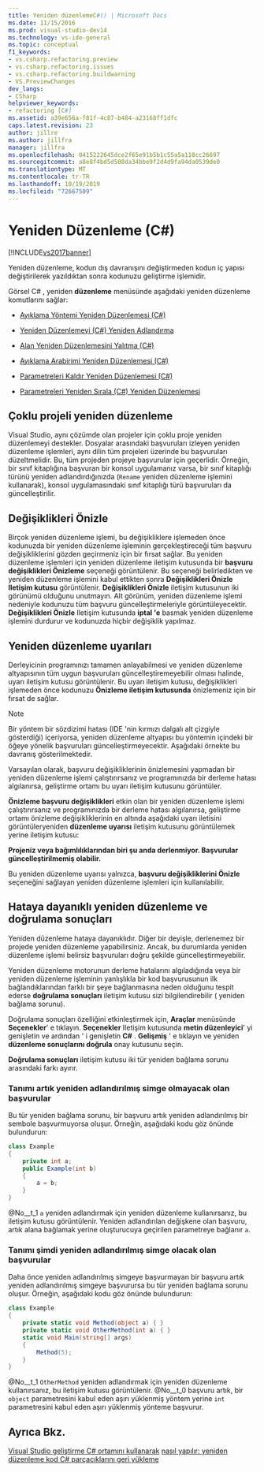 ```yaml
---
title: Yeniden düzenlemeC#() | Microsoft Docs
ms.date: 11/15/2016
ms.prod: visual-studio-dev14
ms.technology: vs-ide-general
ms.topic: conceptual
f1_keywords:
- vs.csharp.refactoring.preview
- vs.csharp.refactoring.issues
- vs.csharp.refactoring.buildwarning
- VS.PreviewChanges
dev_langs:
- CSharp
helpviewer_keywords:
- refactoring [C#]
ms.assetid: a39e656a-f81f-4c87-b484-a23168ff1dfc
caps.latest.revision: 23
author: jillre
ms.author: jillfra
manager: jillfra
ms.openlocfilehash: 0415222645dce2f65e91b5b1c55a5a118cc26697
ms.sourcegitcommit: a8e8f4bd5d508da34bbe9f2d4d9fa94da0539de0
ms.translationtype: MT
ms.contentlocale: tr-TR
ms.lasthandoff: 10/19/2019
ms.locfileid: "72667509"
---
```

# <a name="refactoring-c"></a>Yeniden Düzenleme (C#)
[!INCLUDE[vs2017banner](../includes/vs2017banner.md)]

Yeniden düzenleme, kodun dış davranışını değiştirmeden kodun iç yapısı değiştirilerek yazıldıktan sonra kodunuzu geliştirme işlemidir.

 Görsel C# , yeniden **düzenleme** menüsünde aşağıdaki yeniden düzenleme komutlarını sağlar:

- [Ayıklama Yöntemi Yeniden Düzenlemesi (C#)](../csharp-ide/extract-method-refactoring-csharp.md)

- [Yeniden Düzenlemeyi (C#) Yeniden Adlandırma](../csharp-ide/rename-refactoring-csharp.md)

- [Alan Yeniden Düzenlemesini Yalıtma (C#)](../csharp-ide/encapsulate-field-refactoring-csharp.md)

- [Ayıklama Arabirimi Yeniden Düzenlemesi (C#)](../csharp-ide/extract-interface-refactoring-csharp.md)

- [Parametreleri Kaldır Yeniden Düzenlemesi (C#)](../csharp-ide/remove-parameters-refactoring-csharp.md)

- [Parametreleri Yeniden Sırala (C#) Yeniden Düzenlemesi](../csharp-ide/reorder-parameters-refactoring-csharp.md)

## <a name="multi-project-refactoring"></a>Çoklu projeli yeniden düzenleme
 Visual Studio, aynı çözümde olan projeler için çoklu proje yeniden düzenlemeyi destekler. Dosyalar arasındaki başvuruları izleyen yeniden düzenleme işlemleri, aynı dilin tüm projeleri üzerinde bu başvuruları düzeltmelidir. Bu, tüm projeden projeye başvurular için geçerlidir. Örneğin, bir sınıf kitaplığına başvuran bir konsol uygulamanız varsa, bir sınıf kitaplığı türünü yeniden adlandırdığınızda (`Rename` yeniden düzenleme işlemini kullanarak), konsol uygulamasındaki sınıf kitaplığı türü başvuruları da güncelleştirilir.

## <a name="changes-preview"></a>Değişiklikleri Önizle
 Birçok yeniden düzenleme işlemi, bu değişikliklere işlemeden önce kodunuzda bir yeniden düzenleme işleminin gerçekleştireceği tüm başvuru değişikliklerini gözden geçirmeniz için bir fırsat sağlar. Bu yeniden düzenleme işlemleri için yeniden düzenleme iletişim kutusunda bir **başvuru değişiklikleri Önizleme** seçeneği görüntülenir. Bu seçeneği belirledikten ve yeniden düzenleme işlemini kabul ettikten sonra **Değişiklikleri Önizle Iletişim kutusu** görüntülenir. **Değişiklikleri Önizle** iletişim kutusunun iki görünümü olduğunu unutmayın. Alt görünüm, yeniden düzenleme işlemi nedeniyle kodunuzu tüm başvuru güncelleştirmeleriyle görüntüleyecektir. **Değişiklikleri Önizle** Iletişim kutusunda **iptal 'e** basmak yeniden düzenleme işlemini durdurur ve kodunuzda hiçbir değişiklik yapılmaz.

## <a name="refactoring-warnings"></a>Yeniden düzenleme uyarıları
 Derleyicinin programınızı tamamen anlayabilmesi ve yeniden düzenleme altyapısının tüm uygun başvuruları güncelleştiremeyebilir olması halinde, uyarı iletişim kutusu görüntülenir. Bu uyarı iletişim kutusu, değişiklikleri işlemeden önce kodunuzu **Önizleme iletişim kutusunda** önizlemeniz için bir fırsat de sağlar.

> [!NOTE]
> Bir yöntem bir sözdizimi hatası (IDE 'nin kırmızı dalgalı alt çizgiyle gösterdiği) içeriyorsa, yeniden düzenleme altyapısı bu yöntemin içindeki bir öğeye yönelik başvuruları güncelleştirmeyecektir. Aşağıdaki örnekte bu davranış gösterilmektedir.

 Varsayılan olarak, başvuru değişikliklerinin önizlemesini yapmadan bir yeniden düzenleme işlemi çalıştırırsanız ve programınızda bir derleme hatası algılanırsa, geliştirme ortamı bu uyarı iletişim kutusunu görüntüler.

 **Önizleme başvuru değişiklikleri** etkin olan bir yeniden düzenleme işlemi çalıştırırsanız ve programınızda bir derleme hatası algılanırsa, geliştirme ortamı önizleme değişikliklerinin en altında aşağıdaki uyarı iletisini görüntüleryeniden **düzenleme uyarısı** iletişim kutusunu görüntülemek yerine iletişim kutusu:

 **Projeniz veya bağımlılıklarından biri şu anda derlenmiyor. Başvurular güncelleştirilmemiş olabilir.**

 Bu yeniden düzenleme uyarısı yalnızca, **başvuru değişikliklerini Önizle** seçeneğini sağlayan yeniden düzenleme işlemleri için kullanılabilir.

## <a name="error-tolerant-refactoring-and-verification-results"></a>Hataya dayanıklı yeniden düzenleme ve doğrulama sonuçları
 Yeniden düzenleme hataya dayanıklıdır. Diğer bir deyişle, derlenemez bir projede yeniden düzenleme yapabilirsiniz. Ancak, bu durumlarda yeniden düzenleme işlemi belirsiz başvuruları doğru şekilde güncelleştirmeyebilir.

 Yeniden düzenleme motorunun derleme hatalarını algıladığında veya bir yeniden düzenleme işleminin yanlışlıkla bir kod başvurusunun ilk bağlandıklarından farklı bir şeye bağlanmasına neden olduğunu tespit ederse **doğrulama sonuçları** iletişim kutusu sizi bilgilendirebilir ( yeniden bağlama sorunu).

 Doğrulama sonuçları özelliğini etkinleştirmek için, **Araçlar** menüsünde **Seçenekler**' e tıklayın. **Seçenekler** Iletişim kutusunda **metin düzenleyici**' yi genişletin ve ardından ' i genişletin **C#** . **Gelişmiş** ' e tıklayın ve yeniden **düzenleme sonuçlarını doğrula** onay kutusunu seçin.

 **Doğrulama sonuçları** iletişim kutusu iki tür yeniden bağlama sorunu arasındaki farkı ayırır.

### <a name="references-whose-definition-will-no-longer-be-the-renamed-symbol"></a>Tanımı artık yeniden adlandırılmış simge olmayacak olan başvurular
 Bu tür yeniden bağlama sorunu, bir başvuru artık yeniden adlandırılmış bir sembole başvurmuyorsa oluşur. Örneğin, aşağıdaki kodu göz önünde bulundurun:

```csharp
class Example
{
    private int a;
    public Example(int b)
    {
        a = b;
    }
}
```

 @No__t_1 `a` yeniden adlandırmak için yeniden düzenleme kullanırsanız, bu iletişim kutusu görüntülenir. Yeniden adlandırılan değişkene olan başvuru, artık alana bağlamak yerine oluşturucuya geçirilen parametreye bağlanır `a`.

### <a name="references-whose-definition-will-now-become-the-renamed-symbol"></a>Tanımı şimdi yeniden adlandırılmış simge olacak olan başvurular
 Daha önce yeniden adlandırılmış simgeye başvurmayan bir başvuru artık yeniden adlandırılmış simgeye başvurursa bu tür yeniden bağlama sorunu oluşur. Örneğin, aşağıdaki kodu göz önünde bulundurun:

```csharp
class Example
{
    private static void Method(object a) { }
    private static void OtherMethod(int a) { }
    static void Main(string[] args)
    {
        Method(5);
    }
}
```

 @No__t_1 `OtherMethod` yeniden adlandırmak için yeniden düzenleme kullanırsanız, bu iletişim kutusu görüntülenir. @No__t_0 başvuru artık, bir `object` parametresini kabul eden aşırı yüklenmiş yöntem yerine `int` parametresini kabul eden aşırı yüklenmiş yönteme başvurur.

## <a name="see-also"></a>Ayrıca Bkz.
 [Visual Studio geliştirme C# ortamını kullanarak](../csharp-ide/using-the-visual-studio-development-environment-for-csharp.md) [nasıl yapılır: yeniden düzenleme kod C# parçacıklarını geri yükleme](../ide/how-to-restore-csharp-refactoring-snippets.md)